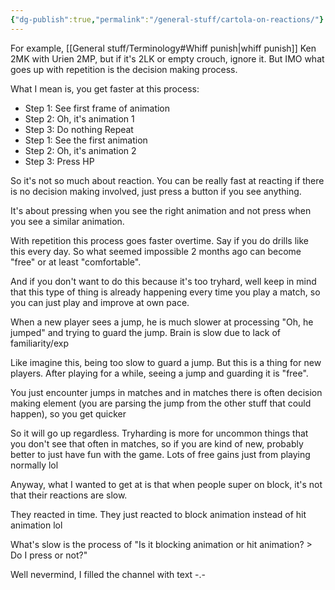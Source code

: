 ```yaml
---
{"dg-publish":true,"permalink":"/general-stuff/cartola-on-reactions/"}
---
```


For example, [[General stuff/Terminology#Whiff punish\|whiff punish]] Ken 2MK with Urien 2MP, but if it's 2LK or empty crouch, ignore it.
But IMO what goes up with repetition is the decision making process.

What I mean is, you get faster at this process:
- Step 1: See first frame of animation 
- Step 2: Oh, it's animation 1 
- Step 3: Do nothing
Repeat
- Step 1: See the first animation 
- Step 2: Oh, it's animation 2 
- Step 3: Press HP

So it's not so much about reaction. You can be really fast at reacting if there is no decision making involved, just press a button if you see anything.

It's about pressing when you see the right animation and not press when you see a similar animation.

With repetition this process goes faster overtime. Say if you do drills like this every day. So what seemed impossible 2 months ago can become "free" or at least "comfortable".

And if you don't want to do this because it's too tryhard, well keep in mind that this type of thing is already happening every time you play a match, so you can just play and improve at own pace.

When a new player sees a jump, he is much slower at processing "Oh, he jumped" and trying to guard the jump. Brain is slow due to lack of familiarity/exp

Like imagine this, being too slow to guard a jump. But this is a thing for new players. After playing for a while, seeing a jump and guarding it is "free".

You just encounter jumps in matches and in matches there is often decision making element (you are parsing the jump from the other stuff that could happen), so you get quicker

So it will go up regardless. Tryharding is more for uncommon things that you don't see that often in matches, so if you are kind of new, probably better to just have fun with the game. Lots of free gains just from playing normally lol

Anyway, what I wanted to get at is that when people super on block, it's not that their reactions are slow.

They reacted in time. They just reacted to block animation instead of hit animation lol

What's slow is the process of "Is it blocking animation or hit animation? > Do I press or not?"

Well nevermind, I filled the channel with text -.-